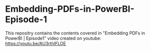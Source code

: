 # Embedding-PDFs-in-PowerBI-Episode-1

This repositry contains the contents covered in "Embedding PDFs in PowerBI | Episode1" video created on youtube: https://youtu.be/AU3rthIFLOE
